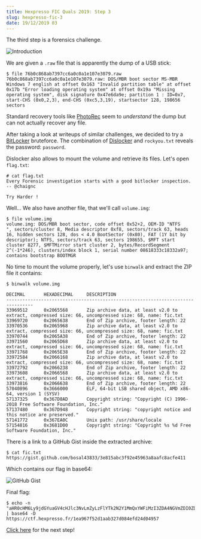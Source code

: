 ```yaml
---
title: Hexpresso FIC Quals 2019: Step 3
slug: hexpresso-fic-3
date: 19/12/2019 03
---
```


The third step is a forensics challenge.

![Introduction](/assets/hexpresso-fic-quals/step3/intro.png)

We are given a `.raw` file that is apparently the dump of a USB stick:

```
$ file 76b0c868ab7397cc6a0c0a1e107e3079.raw
76b0c868ab7397cc6a0c0a1e107e3079.raw: DOS/MBR boot sector MS-MBR Windows 7 english at offset 0x163 "Invalid partition table" at offset 0x17b "Error loading operating system" at offset 0x19a "Missing operating system", disk signature 0x47e6da9e; partition 1 : ID=0x7, start-CHS (0x0,2,3), end-CHS (0xc5,3,19), startsector 128, 198656 sectors
```

Standard recovery tools like
[PhotoRec](https://www.cgsecurity.org/wiki/PhotoRec_FR) seem to *understand*
the dump but can not actually recover any file.

After taking a look at writeups of similar challenges, we decided to try a
[BitLocker](https://fr.wikipedia.org/wiki/BitLocker_Drive_Encryption)
bruteforce. The combination of
[Dislocker](https://wreckedsecurity.com/encryption-and-data-protection/brute-force-dictionary-attack-against-bitlocker/)
and `rockyou.txt` reveals the password: `password`.

Dislocker also allows to mount the volume and retrieve its files. Let's open
`flag.txt`:

```
# cat flag.txt
Every Forensic investigation starts with a good bitlocker inspection.
-- @chaignc

Try Harder !
```

Well... We also have another file, that we'll call `volume.img`:

```
$ file volume.img
volume.img: DOS/MBR boot sector, code offset 0x52+2, OEM-ID "NTFS    ", sectors/cluster 8, Media descriptor 0xf8, sectors/track 63, heads 16, hidden sectors 128, dos < 4.0 BootSector (0x80), FAT (1Y bit by descriptor); NTFS, sectors/track 63, sectors 198655, $MFT start cluster 8277, $MFTMirror start cluster 2, bytes/RecordSegment 2^(-1*246), clusters/index block 1, serial number 08618333c18332a97; contains bootstrap BOOTMGR
```

No time to mount the volume properly, let's use `binwalk` and extract the ZIP
file it contains:

```
$ binwalk volume.img

DECIMAL       HEXADECIMAL     DESCRIPTION
--------------------------------------------------------------------------------
33969512      0x2065568       Zip archive data, at least v2.0 to extract, compressed size: 66, uncompressed size: 68, name: fic.txt
33969720      0x2065638       End of Zip archive, footer length: 22
33970536      0x2065968       Zip archive data, at least v2.0 to extract, compressed size: 66, uncompressed size: 68, name: fic.txt
33970744      0x2065A38       End of Zip archive, footer length: 22
33971560      0x2065D68       Zip archive data, at least v2.0 to extract, compressed size: 66, uncompressed size: 68, name: fic.txt
33971768      0x2065E38       End of Zip archive, footer length: 22
33972584      0x2066168       Zip archive data, at least v2.0 to extract, compressed size: 66, uncompressed size: 68, name: fic.txt
33972792      0x2066238       End of Zip archive, footer length: 22
33973608      0x2066568       Zip archive data, at least v2.0 to extract, compressed size: 66, uncompressed size: 68, name: fic.txt
33973816      0x2066638       End of Zip archive, footer length: 22
57040896      0x3666000       ELF, 64-bit LSB shared object, AMD x86-64, version 1 (SYSV)
57137325      0x367D8AD       Copyright string: "Copyright (C) 1996-2018 Free Software Foundation, Inc."
57137480      0x367D948       Copyright string: "copyright notice and this notice are preserved."
57141772      0x367EA0C       Unix path: /usr/share/locale
57154816      0x3681D00       Copyright string: "Copyright %s %d Free Software Foundation, Inc."
```

There is a link to a GitHub Gist inside the extracted archive:

```
$ cat fic.txt
https://gist.github.com/bosal43833/3e815abc3f92e45963a8aafc8acfe411
```

Which contains our flag in base64:

![GitHub Gist](/assets/hexpresso-fic-quals/step3/gist.png)

Final flag:

```
$ echo -n "aHR0cHM6Ly9jdGYuaGV4cHJlc3NvLmZyLzFlYTk2N2Y1MmQxYWFiMzI3ZDA4NGVmZDI0ZDA0OTU3Cg==" | base64 -D
https://ctf.hexpresso.fr/1ea967f52d1aab327d084efd24d04957
```

[Click here](/hexpresso-fic-4) for the next step!